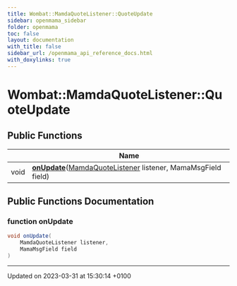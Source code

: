 ```yaml
---
title: Wombat::MamdaQuoteListener::QuoteUpdate
sidebar: openmama_sidebar
folder: openmama
toc: false
layout: documentation
with_title: false
sidebar_url: /openmama_api_reference_docs.html
with_doxylinks: true
---
```


# Wombat::MamdaQuoteListener::QuoteUpdate





## Public Functions

|                | Name           |
| -------------- | -------------- |
| void | **[onUpdate](interfaceWombat_1_1MamdaQuoteListener_1_1QuoteUpdate.html#function-onupdate)**([MamdaQuoteListener](classWombat_1_1MamdaQuoteListener.html) listener, MamaMsgField field) |

## Public Functions Documentation

### function onUpdate

```csharp
void onUpdate(
    MamdaQuoteListener listener,
    MamaMsgField field
)
```


-------------------------------

Updated on 2023-03-31 at 15:30:14 +0100